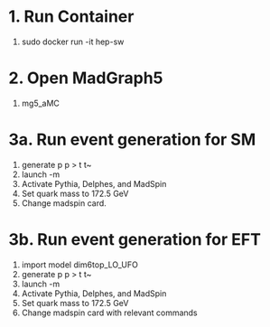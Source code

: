 # 1. Run Container
1. sudo docker run -it hep-sw

# 2. Open MadGraph5
1. mg5_aMC

# 3a. Run event generation for SM
1. generate p p > t t~
2. launch -m
3. Activate Pythia, Delphes, and MadSpin
4. Set quark mass to 172.5 GeV
5. Change madspin card.

# 3b. Run event generation for EFT
1. import model dim6top_LO_UFO
2. generate p p > t t~
3. launch -m
4. Activate Pythia, Delphes, and MadSpin
5. Set quark mass to 172.5 GeV
6. Change madspin card with relevant commands

